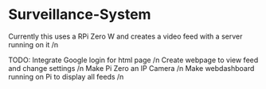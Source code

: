 # Surveillance-System
Currently this uses a RPi Zero W and creates a video feed with a server running on it /n

TODO:
Integrate Google login for html page /n
Create webpage to view feed and change settings  /n
Make Pi Zero an IP Camera  /n
Make webdashboard running on Pi to display all feeds /n